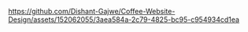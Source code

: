 

https://github.com/Dishant-Gajwe/Coffee-Website-Design/assets/152062055/3aea584a-2c79-4825-bc95-c954934cd1ea

